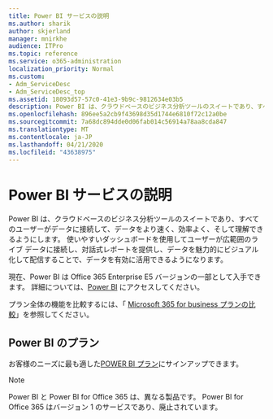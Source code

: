 ```yaml
---
title: Power BI サービスの説明
ms.author: sharik
author: skjerland
manager: mnirkhe
audience: ITPro
ms.topic: reference
ms.service: o365-administration
localization_priority: Normal
ms.custom:
- Adm_ServiceDesc
- Adm_ServiceDesc_top
ms.assetid: 18093d57-57c0-41e3-9b9c-9812634e03b5
description: Power BI は、クラウドベースのビジネス分析ツールのスイートであり、すべてのユーザーがデータに接続して、データをより速く、効率よく、そして理解できるようにします。 使いやすいダッシュボードを使用してユーザーが広範囲のライブ データに接続し、対話式レポートを提供し、データを魅力的にビジュアル化して配信することで、データを有効に活用できるようになります。
ms.openlocfilehash: 896ee5a2cb9f43698d35d1744e6810f72c12a0be
ms.sourcegitcommit: 7a68dc894dde0d06fab014c56914a78aa8cda847
ms.translationtype: MT
ms.contentlocale: ja-JP
ms.lasthandoff: 04/21/2020
ms.locfileid: "43638975"
---
```

# <a name="power-bi-service-description"></a>Power BI サービスの説明

Power BI は、クラウドベースのビジネス分析ツールのスイートであり、すべてのユーザーがデータに接続して、データをより速く、効率よく、そして理解できるようにします。 使いやすいダッシュボードを使用してユーザーが広範囲のライブ データに接続し、対話式レポートを提供し、データを魅力的にビジュアル化して配信することで、データを有効に活用できるようになります。
  
現在、Power BI は Office 365 Enterprise E5 バージョンの一部として入手できます。 詳細については、[Power BI](https://powerbi.microsoft.com/) にアクセスしてください。
  
プラン全体の機能を比較するには、「 [Microsoft 365 for business プランの比較](https://go.microsoft.com/fwlink/?LinkID=799177&amp;clcid=0x409)」を参照してください。
  
## <a name="power-bi-plans"></a>Power BI のプラン

お客様のニーズに最も適した[POWER BI プラン](https://go.microsoft.com/fwlink/?LinkID=786854)にサインアップできます。 
  
> [!NOTE]
> Power BI と Power BI for Office 365 は、異なる製品です。 Power BI for Office 365 はバージョン 1 のサービスであり、廃止されています。 
  